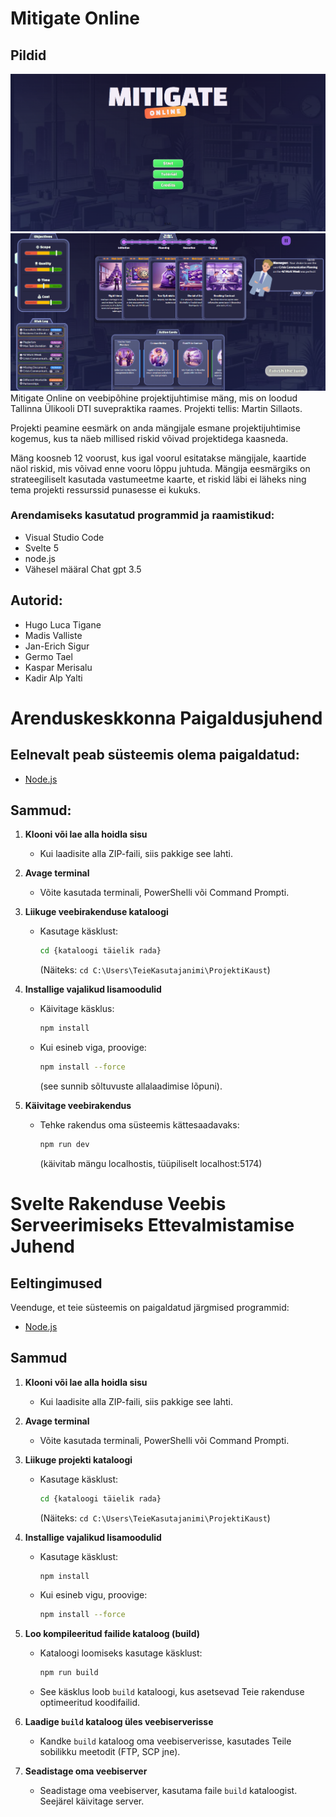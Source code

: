 # Mitigate Online

## Pildid

![image](./image2.png)
![image](./image1.png)
Mitigate Online on veebipõhine projektijuhtimise mäng, mis on loodud Tallinna Ülikooli DTI suvepraktika raames. Projekti tellis: Martin Sillaots.

Projekti peamine eesmärk on anda mängijale esmane projektijuhtimise kogemus, kus ta näeb millised riskid võivad projektidega kaasneda.

Mäng koosneb 12 voorust, kus igal voorul esitatakse mängijale, kaartide näol riskid, mis võivad enne vooru lõppu juhtuda. Mängija eesmärgiks on strateegiliselt kasutada vastumeetme kaarte, et riskid läbi ei läheks ning tema projekti ressurssid punasesse ei kukuks. 

### Arendamiseks kasutatud programmid ja raamistikud:

- Visual Studio Code
- Svelte 5
- node.js
- Vähesel määral Chat gpt 3.5

## Autorid:

- Hugo Luca Tigane
- Madis Valliste
- Jan-Erich Sigur
- Germo Tael
- Kaspar Merisalu
- Kadir Alp Yalti

# Arenduskeskkonna Paigaldusjuhend

## Eelnevalt peab süsteemis olema paigaldatud:
- [Node.js](https://nodejs.org/)

## Sammud:
1. **Klooni või lae alla hoidla sisu**
   - Kui laadisite alla ZIP-faili, siis pakkige see lahti.

2. **Avage terminal**
   - Võite kasutada terminali, PowerShelli või Command Prompti.

3. **Liikuge veebirakenduse kataloogi**
   - Kasutage käsklust:
     ```sh
     cd {kataloogi täielik rada}
     ```
     (Näiteks: `cd C:\Users\TeieKasutajanimi\ProjektiKaust`)

4. **Installige vajalikud lisamoodulid**
   - Käivitage käsklus:
     ```sh
     npm install
     ```
   - Kui esineb viga, proovige:
     ```sh
     npm install --force
     ```
     (see sunnib sõltuvuste allalaadimise lõpuni).

5. **Käivitage veebirakendus**
   - Tehke rakendus oma süsteemis kättesaadavaks:
     ```sh
     npm run dev
     ```
     (käivitab mängu localhostis, tüüpiliselt localhost:5174)


# Svelte Rakenduse Veebis Serveerimiseks Ettevalmistamise Juhend

## Eeltingimused
Veenduge, et teie süsteemis on paigaldatud järgmised programmid:
- [Node.js](https://nodejs.org/)

## Sammud

1. **Klooni või lae alla hoidla sisu**
   - Kui laadisite alla ZIP-faili, siis pakkige see lahti.

2. **Avage terminal**
   - Võite kasutada terminali, PowerShelli või Command Prompti.

3. **Liikuge projekti kataloogi**
   - Kasutage käsklust:
     ```sh
     cd {kataloogi täielik rada}
     ```
     (Näiteks: `cd C:\Users\TeieKasutajanimi\ProjektiKaust`)

4. **Installige vajalikud lisamoodulid**
   - Kasutage käsklust:
     ```sh
     npm install
     ```
   - Kui esineb vigu, proovige:
     ```sh
     npm install --force
     ```

5. **Loo kompileeritud failide kataloog (build)**
   - Kataloogi loomiseks kasutage käsklust:
     ```sh
     npm run build
     ```
   - See käsklus loob `build` kataloogi, kus asetsevad Teie rakenduse optimeeritud koodifailid.

6. **Laadige `build` kataloog üles veebiserverisse**
   - Kandke `build` kataloog oma veebiserverisse, kasutades Teile sobilikku meetodit (FTP, SCP jne).

7. **Seadistage oma veebiserver**
   - Seadistage oma veebiserver, kasutama faile `build` kataloogist. Seejärel käivitage server.

